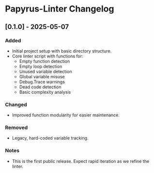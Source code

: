 # Papyrus-Linter Changelog

## [0.1.0] - 2025-05-07
### Added
- Initial project setup with basic directory structure.
- Core linter script with functions for:
  - Empty function detection
  - Empty loop detection
  - Unused variable detection
  - Global variable misuse
  - Debug.Trace warnings
  - Dead code detection
  - Basic complexity analysis

### Changed
- Improved function modularity for easier maintenance.

### Removed
- Legacy, hard-coded variable tracking.

### Notes
- This is the first public release. Expect rapid iteration as we refine the linter.


